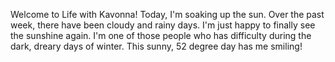 Welcome to Life with Kavonna!  Today, I'm soaking up the sun.  Over the past week, there have been cloudy and rainy days.  I'm just happy to finally see the sunshine again. I'm one of those people who has difficulty during the dark, dreary days of winter.  This sunny, 52 degree day has me smiling! 
